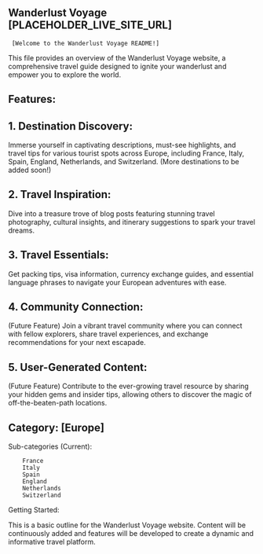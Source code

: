 ## Wanderlust Voyage [PLACEHOLDER_LIVE_SITE_URL]

     [Welcome to the Wanderlust Voyage README!]

This file provides an overview of the Wanderlust Voyage website, a comprehensive travel guide designed to ignite your wanderlust and empower you to explore the world.

##   Features:


##  1.  Destination Discovery: 
  Immerse yourself in captivating descriptions, must-see highlights, and travel tips for various tourist spots across Europe, including France, Italy, Spain, England, Netherlands, and Switzerland. (More destinations to be added soon!)

 ##   2. Travel Inspiration: 
 Dive into a treasure trove of blog posts featuring stunning travel photography, cultural insights, and itinerary suggestions to spark your travel dreams.
##   3. Travel Essentials: 
Get packing tips, visa information, currency exchange guides, and essential language phrases to navigate your European adventures with ease.
   ##   4.  Community Connection: 
   (Future Feature) Join a vibrant travel community where you can connect with fellow explorers, share travel experiences, and exchange recommendations for your next escapade.
  ##   5.  User-Generated Content: 
  (Future Feature) Contribute to the ever-growing travel resource by sharing your hidden gems and insider tips, allowing others to discover the magic of off-the-beaten-path locations.

##   Category:  [Europe]

Sub-categories (Current):

        France
        Italy
        Spain
        England
        Netherlands
        Switzerland

Getting Started:

This is a basic outline for the Wanderlust Voyage website.  Content will be continuously added and features will be developed to create a dynamic and informative travel platform.